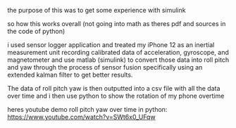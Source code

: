 the purpose of this was to get some experience with simulink

so how this works overall (not going into math as theres pdf and sources in the code of python)

i used sensor logger application and treated my iPhone 12 as an inertial measurement unit recording calibrated data of acceleration, gyroscope, and magnetometer and use matlab (simulink) to
convert those data into roll pitch and yaw through the process of sensor fusion specifically using an extended kalman filter to get better results.

The data of roll pitch yaw is then outputted into a csv file with all the data over time and i then use python to show the rotation of my phone overtime

heres youtube demo roll pitch yaw over time in python: https://www.youtube.com/watch?v=SWt6x0_UFqw
